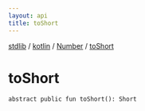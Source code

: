 ```yaml
---
layout: api
title: toShort
---
```

[stdlib](../../index.html) / [kotlin](../index.html) / [Number](index.html) / [toShort](toShort.html)

# toShort

```
abstract public fun toShort(): Short
```
